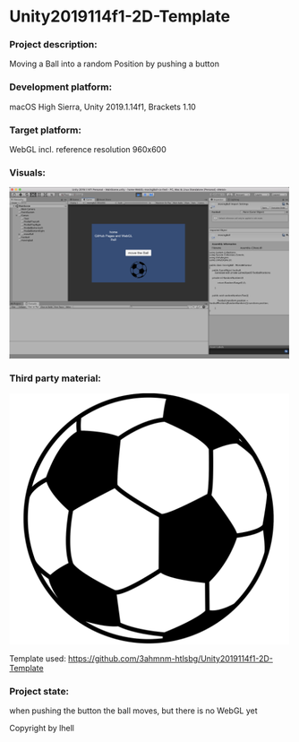 # Unity2019114f1-2D-Template

### Project description: 
Moving a Ball into a random Position by pushing a button

### Development platform: 
macOS High Sierra, Unity 2019.1.14f1, Brackets 1.10

### Target platform: 
WebGL incl. reference resolution 960x600

### Visuals: 
<div>
<img src ="Assets/MyGame/Screenshot/Screenshot01.png" width="500px">
</div>

### Third party material: 
<div>
<img src ="Assets/MyGame/Sprites/football_PNG52775.png" width="500px">
</div>

Template used: https://github.com/3ahmnm-htlsbg/Unity2019114f1-2D-Template

### Project state: 
when pushing the button the ball moves, but there is no WebGL yet
 

Copyright by lhell
